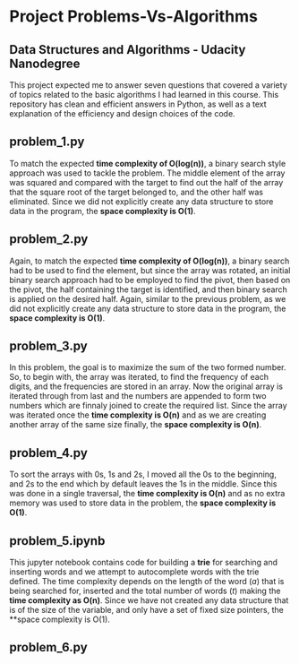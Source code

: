 # Project Problems-Vs-Algorithms
## Data Structures and Algorithms - Udacity Nanodegree

This project expected me to answer seven questions that covered a variety of topics related to the basic algorithms I had learned in this course. This repository has clean and efficient answers in Python, as well as a text explanation of the efficiency and design choices of the code.

## problem_1.py
To match the expected **time complexity of O(log(n))**, a binary search style approach was used to tackle the problem. The middle element of the array was squared and compared with the target to find out the half of the array that the square root of the target belonged to, and the other half was eliminated. Since we did not explicitly create any data structure to store data in the program, the **space complexity is O(1)**.

## problem_2.py
Again, to match the expected **time complexity of O(log(n))**, a binary search had to be used to find the element, but since the array was rotated, an initial binary search approach had to be employed to find the pivot, then based on the pivot, the half containing the target is identified, and then binary search is applied on the desired half. Again, similar to the previous problem, as we did not explicitly create any data structure to store data in the program, the **space complexity is O(1)**.

## problem_3.py
In this problem, the goal is to maximize the sum of the two formed number. So, to begin with, the array was iterated, to find the frequency of each digits, and the frequencies are stored in an array. Now the original array is iterated through from last and the numbers are appended to form two numbers which are finnaly joined to create the required list. Since the array was iterated once the **time complexity is O(n)** and as we are creating another array of the same size finally, the **space complexity is O(n)**.

## problem_4.py
To sort the arrays with 0s, 1s and 2s, I moved all the 0s to the beginning, and 2s to the end which by default leaves the 1s in the middle. Since this was done in a single traversal, the **time complexity is O(n)** and as no extra memory was used to store data in the problem, the **space complexity is O(1)**.

## problem_5.ipynb
This jupyter notebook contains code for building a **trie** for searching and inserting words and we attempt to autocomplete words with the trie defined. The time complexity depends on the length of the word (*a*) that is being searched for, inserted and the total number of words (*t*) making the **time complexity as O(n)**. Since we have not created any data structure that is of the size of the variable, and only have a set of fixed size pointers, the **space complexity is O(1).

## problem_6.py


